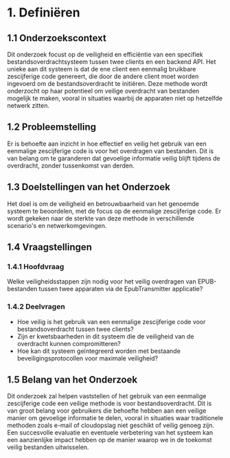 # 1. Definiëren

## 1.1 Onderzoekscontext
Dit onderzoek focust op de veiligheid en efficiëntie van een specifiek bestandsoverdrachtsysteem tussen twee clients en een backend API. Het unieke aan dit systeem is dat de ene client een eenmalig bruikbare zescijferige code genereert, die door de andere client moet worden ingevoerd om de bestandsoverdracht te initiëren. Deze methode wordt onderzocht op haar potentieel om veilige overdracht van bestanden mogelijk te maken, vooral in situaties waarbij de apparaten niet op hetzelfde netwerk zitten.

## 1.2 Probleemstelling
Er is behoefte aan inzicht in hoe effectief en veilig het gebruik van een eenmalige zescijferige code is voor het overdragen van bestanden. Dit is van belang om te garanderen dat gevoelige informatie veilig blijft tijdens de overdracht, zonder tussenkomst van derden.

## 1.3 Doelstellingen van het Onderzoek
Het doel is om de veiligheid en betrouwbaarheid van het genoemde systeem te beoordelen, met de focus op de eenmalige zescijferige code. Er wordt gekeken naar de sterkte van deze methode in verschillende scenario's en netwerkomgevingen.

## 1.4 Vraagstellingen

### 1.4.1 Hoofdvraag
Welke veiligheidsstappen zijn nodig voor het veilig overdragen van EPUB-bestanden tussen twee apparaten via de EpubTransmitter applicatie?

### 1.4.2 Deelvragen
- Hoe veilig is het gebruik van een eenmalige zescijferige code voor bestandsoverdracht tussen twee clients?
- Zijn er kwetsbaarheden in dit systeem die de veiligheid van de overdracht kunnen compromitteren?
- Hoe kan dit systeem geïntegreerd worden met bestaande beveiligingsprotocollen voor maximale veiligheid?

## 1.5 Belang van het Onderzoek
Dit onderzoek zal helpen vaststellen of het gebruik van een eenmalige zescijferige code een veilige methode is voor bestandsoverdracht. Dit is van groot belang voor gebruikers die behoefte hebben aan een veilige manier om gevoelige informatie te delen, vooral in situaties waar traditionele methoden zoals e-mail of cloudopslag niet geschikt of veilig genoeg zijn. Een succesvolle evaluatie en eventuele verbetering van het systeem kan een aanzienlijke impact hebben op de manier waarop we in de toekomst veilig bestanden uitwisselen.